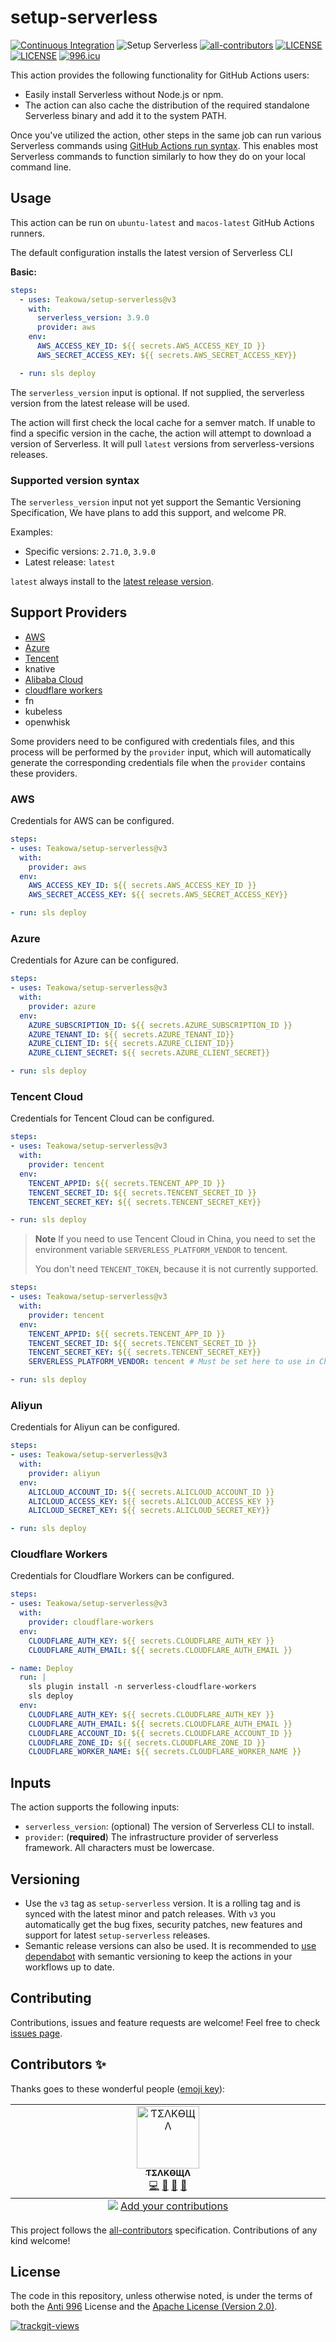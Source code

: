 # setup-serverless

[![Continuous Integration](https://github.com/Teakowa/setup-serverless/actions/workflows/continuous-integration.yml/badge.svg)](https://github.com/Teakowa/setup-serverless/actions/workflows/continuous-integration.yml)
![Setup Serverless](https://github.com/Teakowa/setup-serverless/workflows/Setup%20Serverless/badge.svg)
[![all-contributors](https://img.shields.io/github/all-contributors/teakowa/setup-serverless/main?style=flat-square)](#contributors-)
[![LICENSE](https://img.shields.io/badge/License-Apache--2.0-green.svg?style=flat-square)](#LICENSE)
[![LICENSE](https://img.shields.io/badge/License-Anti%20996-blue.svg?style=flat-square)](https://github.com/996icu/996.ICU/blob/master/LICENSE)
[![996.icu](https://img.shields.io/badge/Link-996.icu-red.svg?style=flat-square)](https://996.icu)

This action provides the following functionality for GitHub Actions users:

- Easily install Serverless without Node.js or npm.
- The action can also cache the distribution of the required standalone Serverless binary and add it to the system PATH.

Once you've utilized the action, other steps in the same job can run various Serverless commands using [GitHub Actions run syntax]((https://help.github.com/en/actions/reference/workflow-syntax-for-github-actions#jobsjob_idstepsrun)). This enables most Serverless commands to function similarly to how they do on your local command line.

## Usage

This action can be run on `ubuntu-latest` and `macos-latest` GitHub Actions runners.

The default configuration installs the latest version of Serverless CLI

**Basic:**

```yaml
steps:
  - uses: Teakowa/setup-serverless@v3
    with:
      serverless_version: 3.9.0
      provider: aws
    env:
      AWS_ACCESS_KEY_ID: ${{ secrets.AWS_ACCESS_KEY_ID }}
      AWS_SECRET_ACCESS_KEY: ${{ secrets.AWS_SECRET_ACCESS_KEY}}

  - run: sls deploy
```

The `serverless_version` input is optional. If not supplied, the serverless version from the latest release will be used.

The action will first check the local cache for a semver match. If unable to find a specific version in the cache, the action will attempt to download a version of Serverless. It will pull `latest` versions from serverless-versions releases.

### Supported version syntax

The `serverless_version` input not yet support the Semantic Versioning Specification, We have plans to add this support, and welcome PR.

Examples:

- Specific versions: `2.71.0`, `3.9.0`
- Latest release: `latest`

`latest` always install to the [latest release version](https://github.com/serverless/serverless/releases).

## Support Providers

- [AWS](#aws)
- [Azure](#azure)
- [Tencent](#tencent-cloud)
- knative
- [Alibaba Cloud](#aliyun)
- [cloudflare workers](#cloudflare-workers)
- fn
- kubeless
- openwhisk

Some providers need to be configured with credentials files, and this process will be performed by the `provider` input, which will automatically generate the corresponding credentials file when the `provider` contains these providers.

### AWS

Credentials for AWS can be configured.

```yaml
steps:
- uses: Teakowa/setup-serverless@v3
  with:
    provider: aws
  env:
    AWS_ACCESS_KEY_ID: ${{ secrets.AWS_ACCESS_KEY_ID }}
    AWS_SECRET_ACCESS_KEY: ${{ secrets.AWS_SECRET_ACCESS_KEY}}

- run: sls deploy
```

### Azure

Credentials for Azure can be configured.

```yaml
steps:
- uses: Teakowa/setup-serverless@v3
  with:
    provider: azure
  env:
    AZURE_SUBSCRIPTION_ID: ${{ secrets.AZURE_SUBSCRIPTION_ID }}
    AZURE_TENANT_ID: ${{ secrets.AZURE_TENANT_ID}}
    AZURE_CLIENT_ID: ${{ secrets.AZURE_CLIENT_ID}}
    AZURE_CLIENT_SECRET: ${{ secrets.AZURE_CLIENT_SECRET}}

- run: sls deploy
```

### Tencent Cloud

Credentials for Tencent Cloud can be configured.

```yaml
steps:
- uses: Teakowa/setup-serverless@v3
  with:
    provider: tencent
  env:
    TENCENT_APPID: ${{ secrets.TENCENT_APP_ID }}
    TENCENT_SECRET_ID: ${{ secrets.TENCENT_SECRET_ID }}
    TENCENT_SECRET_KEY: ${{ secrets.TENCENT_SECRET_KEY}}

- run: sls deploy
```

> **Note**
> If you need to use Tencent Cloud in China, you need to set the environment variable `SERVERLESS_PLATFORM_VENDOR` to tencent.
>
> You don't need `TENCENT_TOKEN`, because it is not currently supported.

```yaml
steps:
- uses: Teakowa/setup-serverless@v3
  with:
    provider: tencent
  env:
    TENCENT_APPID: ${{ secrets.TENCENT_APP_ID }}
    TENCENT_SECRET_ID: ${{ secrets.TENCENT_SECRET_ID }}
    TENCENT_SECRET_KEY: ${{ secrets.TENCENT_SECRET_KEY}}
    SERVERLESS_PLATFORM_VENDOR: tencent # Must be set here to use in China

- run: sls deploy
```

### Aliyun

Credentials for Aliyun can be configured.

```yaml
steps:
- uses: Teakowa/setup-serverless@v3
  with:
    provider: aliyun
  env:
    ALICLOUD_ACCOUNT_ID: ${{ secrets.ALICLOUD_ACCOUNT_ID }}
    ALICLOUD_ACCESS_KEY: ${{ secrets.ALICLOUD_ACCESS_KEY }}
    ALICLOUD_SECRET_KEY: ${{ secrets.ALICLOUD_SECRET_KEY}}

- run: sls deploy
```

### Cloudflare Workers

Credentials for Cloudflare Workers can be configured.

```yaml
steps:
- uses: Teakowa/setup-serverless@v3
  with:
    provider: cloudflare-workers
  env:
    CLOUDFLARE_AUTH_KEY: ${{ secrets.CLOUDFLARE_AUTH_KEY }}
    CLOUDFLARE_AUTH_EMAIL: ${{ secrets.CLOUDFLARE_AUTH_EMAIL }}

- name: Deploy
  run: |
    sls plugin install -n serverless-cloudflare-workers
    sls deploy
  env:
    CLOUDFLARE_AUTH_KEY: ${{ secrets.CLOUDFLARE_AUTH_KEY }}
    CLOUDFLARE_AUTH_EMAIL: ${{ secrets.CLOUDFLARE_AUTH_EMAIL }}
    CLOUDFLARE_ACCOUNT_ID: ${{ secrets.CLOUDFLARE_ACCOUNT_ID }}
    CLOUDFLARE_ZONE_ID: ${{ secrets.CLOUDFLARE_ZONE_ID }}
    CLOUDFLARE_WORKER_NAME: ${{ secrets.CLOUDFLARE_WORKER_NAME }}
```

## Inputs

The action supports the following inputs:

- `serverless_version`: (optional) The version of Serverless CLI to install.
- `provider`: (**required**) The infrastructure provider of serverless framework. All characters must be lowercase.

## Versioning

- Use the `v3` tag as `setup-serverless` version. It is a rolling tag and is synced with the latest minor and patch releases. With `v3` you automatically get the bug fixes, security patches, new features and support for latest `setup-serverless` releases.
- Semantic release versions can also be used. It is recommended to [use dependabot](https://docs.github.com/en/code-security/dependabot/working-with-dependabot/keeping-your-actions-up-to-date-with-dependabot) with semantic versioning to keep the actions in your workflows up to date.

## Contributing

Contributions, issues and feature requests are welcome!
Feel free to check [issues page](https://github.com/Teakowa/setup-serverless/issues).

## Contributors ✨

Thanks goes to these wonderful people ([emoji key](https://allcontributors.org/docs/en/emoji-key)):

<!-- ALL-CONTRIBUTORS-LIST:START - Do not remove or modify this section -->
<!-- prettier-ignore-start -->
<!-- markdownlint-disable -->
<table>
  <tbody>
    <tr>
      <td align="center" valign="top" width="14.28%"><a href="https://teakowa.me/"><img src="https://avatars.githubusercontent.com/u/27560638?v=4?s=100" width="100px;" alt="ƬΣΛKӨЩΛ"/><br /><sub><b>ƬΣΛKӨЩΛ</b></sub></a><br /><a href="https://github.com/Teakowa/setup-serverless/commits?author=Teakowa" title="Code">💻</a> <a href="https://github.com/Teakowa/setup-serverless/commits?author=Teakowa" title="Documentation">📖</a> <a href="#design-Teakowa" title="Design">🎨</a> <a href="#projectManagement-Teakowa" title="Project Management">📆</a></td>
    </tr>
  </tbody>
  <tfoot>
    <tr>
      <td align="center" size="13px" colspan="7">
        <img src="https://raw.githubusercontent.com/all-contributors/all-contributors-cli/1b8533af435da9854653492b1327a23a4dbd0a10/assets/logo-small.svg">
          <a href="https://all-contributors.js.org/docs/en/bot/usage">Add your contributions</a>
        </img>
      </td>
    </tr>
  </tfoot>
</table>

<!-- markdownlint-restore -->
<!-- prettier-ignore-end -->

<!-- ALL-CONTRIBUTORS-LIST:END -->

This project follows the [all-contributors](https://github.com/all-contributors/all-contributors) specification. Contributions of any kind welcome!

## License

The code in this repository, unless otherwise noted, is under the terms of both the [Anti 996](./LICENSE-ANTI996) License and the [Apache License (Version 2.0)](./LICENSE-APACHE).


<a href="https://trackgit.com">
<img src="https://us-central1-trackgit-analytics.cloudfunctions.net/token/ping/ldd800yy365z6w5gbsql" alt="trackgit-views" />
</a>
